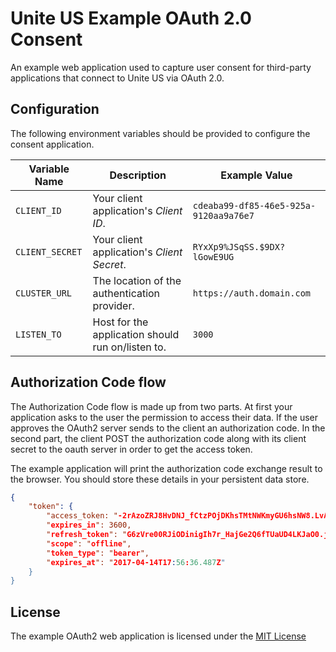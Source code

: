 # Unite US Example OAuth 2.0 Consent
An example web application used to capture user consent for third-party applications that connect to Unite US via OAuth 2.0.

## Configuration
The following environment variables should be provided to configure the consent application.

| Variable Name | Description | Example Value | 
| ------------- | ----------- | ------------- |
| `CLIENT_ID` | Your client application's _Client ID_. | `cdeaba99-df85-46e5-925a-9120aa9a76e7` |
| `CLIENT_SECRET` | Your client application's _Client Secret_. | `RYxXp9%JSqSS.$9DX?lGowE9UG` |
| `CLUSTER_URL` | The location of the authentication provider. | `https://auth.domain.com` |
| `LISTEN_TO` | Host for the application should run on/listen to. | `3000` |

## Authorization Code flow
The Authorization Code flow is made up from two parts. At first your application asks to the user the permission to access their data. 
If the user approves the OAuth2 server sends to the client an authorization code. In the second part, the client POST the authorization 
code along with its client secret to the oauth server in order to get the access token.

The example application will print the authorization code exchange result to the browser. You should store these details in your persistent data store.

```json
{
    "token": {
        "access_token: "-2rAzoZRJ8HvDNJ_fCtzPOjDKhsTMtNWKmyGU6hsNW8.LvAWAV8gfAOIqkIm-C437L4RQXQPlE1ZIIZGBRXGfTg",
        "expires_in": 3600,
        "refresh_token": "G6zVre00RJiODinigIh7r_HajGe2Q6fTUaUD4LKJaO0.ju2clvd34-uLMyrJcBtpblqjDJoYYxEU_YoKzoExnec",
        "scope": "offline",
        "token_type": "bearer",
        "expires_at": "2017-04-14T17:56:36.487Z"
    }
}
```
   

## License
The example OAuth2 web application is licensed under the [MIT License](LICENSE.txt)